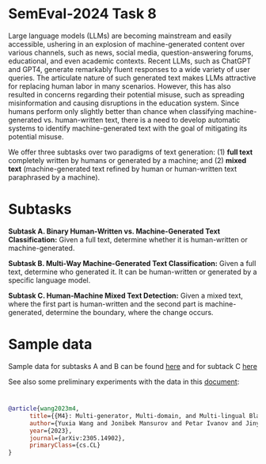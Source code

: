 # SemEval-2024 Task 8

Large language models (LLMs) are becoming mainstream and easily accessible, ushering in an explosion of machine-generated content over various channels, such as news, social media, question-answering forums, educational, and even academic contexts. Recent LLMs, such as ChatGPT and GPT4, generate remarkably fluent responses to a wide variety of user queries. The articulate nature of such generated text makes LLMs attractive for replacing human labor in many scenarios. 
However, this has also resulted in concerns regarding their potential misuse, such as spreading misinformation and causing disruptions in the education system. Since humans perform only slightly better than chance when classifying machine-generated vs. human-written text, there is a need to develop automatic systems to identify machine-generated text with the goal of mitigating its potential misuse. 

We offer three subtasks over two paradigms of text generation: (1) **full text** completely written by humans or generated by a machine; and (2) **mixed text** (machine-generated text refined by human or human-written text paraphrased by a machine).

# Subtasks

**Subtask A. Binary Human-Written vs. Machine-Generated Text Classification:** Given a full text, determine whether it is human-written or machine-generated.

**Subtask B. Multi-Way Machine-Generated Text Classification:** Given a full text, determine who generated it. It can be human-written or generated by a specific language model.

**Subtask C. Human-Machine Mixed Text Detection:** Given a mixed text, where the first part is human-written and the second part is machine-generated, determine the boundary, where the change occurs.

# Sample data
Sample data for subtasks A and B can be found [here](https://drive.google.com/file/d/17XCvku88CjJJ5LdlUAcMGGwP1Jt6nudQ/view?usp=sharing) and for subtack C [here](https://github.com/mbzuai-nlp/Semeval2024-m4/blob/main/subtask3_peerread_samples.json)

See also some preliminary experiments with the data in this [document](https://arxiv.org/abs/2305.14902):

# 
```bibtex
@article{wang2023m4,
      title={{M4}: Multi-generator, Multi-domain, and Multi-lingual Black-Box Machine-Generated Text Detection}, 
      author={Yuxia Wang and Jonibek Mansurov and Petar Ivanov and Jinyan Su and Artem Shelmanov and Akim Tsvigun and Chenxi Whitehouse and Osama Mohammed Afzal and Tarek Mahmoud and Alham Fikri Aji and Preslav Nakov},
      year={2023},
      journal={arXiv:2305.14902},
      primaryClass={cs.CL}
}
```
